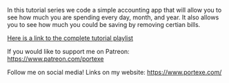 In this tutorial series we code a simple accounting app that will allow you to see how much you are spending every day, month, and year. It also allows you to see how much you could be saving by removing certian bills.

[Here is a link to the complete tutorial playlist](https://www.youtube.com/playlist?list=PL2pKsGhl_rg9DXK03RAUSgEFUJAFiy_LD)


If you would like to support me on Patreon: https://www.patreon.com/portexe

Follow me on social media! Links on my website: https://www.portexe.com/
